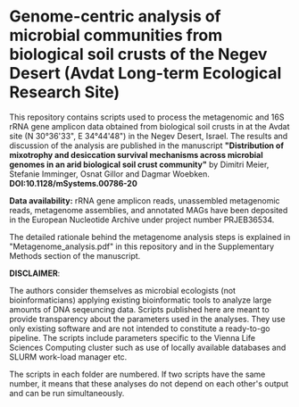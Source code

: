 # Genome-centric analysis of microbial communities from biological soil crusts of the Negev Desert (Avdat Long-term Ecological Research Site)

This repository contains scripts used to process the metagenomic and 16S rRNA gene amplicon data obtained from biological soil crusts in at the Avdat site (N 30°36'33", E 34°44'48") in the Negev Desert, Israel. The results and discussion of the analysis are published in the manuscript <b>"Distribution of mixotrophy and desiccation survival mechanisms across microbial genomes in an arid biological soil crust community"</b> by Dimitri Meier, Stefanie Imminger, Osnat Gillor and Dagmar Woebken. <b>DOI:10.1128/mSystems.00786-20</b>

<b>Data availability:</b> rRNA gene amplicon reads, unassembled metagenomic reads, metagenome assemblies, and annotated MAGs have been deposited in the European Nucleotide Archive under project number PRJEB36534.
  
The detailed rationale behind the metagenome analysis steps is explained in "Metagenome_analysis.pdf" in this repository and in the Supplementary Methods section of the manuscript.

<b>DISCLAIMER</b>:

The authors consider themselves as microbial ecologists (not bioinformaticians) applying existing bioinformatic tools to analyze large amounts of DNA seqeuncing data. 
Scripts published here are meant to provide transparency about the parameters used in the analyses. They use only existing software and are not intended to constitute a ready-to-go pipeline. The scripts include parameters specific to the Vienna Life Sciences Computing cluster such as use of locally available databases and SLURM work-load manager etc.

The scripts in each folder are numbered. If two scripts have the same number, it means that these analyses do not depend on each other's output and can be run simultaneously.
